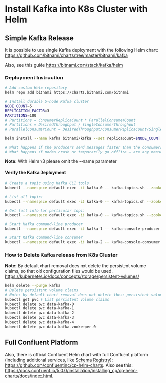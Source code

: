 # Install Kafka into K8s Cluster with Helm

## Simple Kafka Release

It is possible to use single Kafka deployment with the following Helm chart: <https://github.com/bitnami/charts/tree/master/bitnami/kafka>

Also, see this guide <https://bitnami.com/stack/kafka/helm>

### Deployment Instruction

```sh
# Add custom Helm repository
helm repo add bitnami https://charts.bitnami.com/bitnami

# Install durable 5-node Kafka cluster
NODE_COUNT=5
REPLICATION_FACTOR=3
PARTITIONS=100
# Partitions = ConsumerReplicaCount * ParallelConsumerCount
# Partitions = DesiredThroughput / SingleConsumerThroughput
# ParallelConsumerCount = DesiredThroughput/ConsumerReplicaCount/SingleConsumerThroughput

helm install --name kafka bitnami/kafka --set replicaCount=$NODE_COUNT --set deleteTopicEnable="true" --set logRetentionHours=24 --set defaultReplicationFactor=$REPLICATION_FACTOR --set offsetsTopicReplicationFactor=3 --set transactionStateLogReplicationFactor=3 --set transactionStateLogMinIsr=3 --set numPartitions=$PARTITIONS

# What happens if the producers send messages faster than the consumers can process them?
# What happens if nodes crash or temporarily go offline — are any messages lost?
```

**Note:** With Helm v3 please omit the --name parameter

#### Verify the Kafka Deployment

```sh
# Create a topic using Kafka CLI tools
kubectl --namespace default exec -it kafka-0 -- kafka-topics.sh --zookeeper kafka-zookeeper:2181 --create --topic test

# List all topics
kubectl --namespace default exec -it kafka-0 -- kafka-topics.sh --zookeeper kafka-zookeeper:2181 --list

# Get full info for particular topic
kubectl --namespace default exec -it kafka-0 -- kafka-topics.sh --zookeeper kafka-zookeeper:2181 --describe --topic test

# Start Kafka command-line producer
kubectl --namespace default exec -it kafka-1 -- kafka-console-producer.sh --broker-list localhost:9092 --topic test

# Start Kafka command-line consumer
kubectl --namespace default exec -it kafka-2 -- kafka-console-consumer.sh --bootstrap-server localhost:9092 --topic test --from-beginning
```

### How to Delete Kafka release from K8s Cluster

**Note:** By default chart removal does not delete the persistent volume claims, so that old configuration files would be used. <https://kubernetes.io/docs/concepts/storage/persistent-volumes/>

```sh
helm delete --purge kafka
# Delete persistent volume claims
# Note: by default chart removal does not delete these persistent volume claims, so that old configuration files would be used.
kubectl get pvc # List persistent volume claims
kubectl delete pvc data-kafka-0
kubectl delete pvc data-kafka-1
kubectl delete pvc data-kafka-2
kubectl delete pvc data-kafka-3
kubectl delete pvc data-kafka-4
kubectl delete pvc data-kafka-zookeeper-0
```

## Full Confluent Platform

Also, there is official Confluent Helm chart with full Confluent platform (including additional services, like [Schema Registry](https://docs.confluent.io/current/schema-registry/index.html)): <https://github.com/confluentinc/cp-helm-charts>. Also see this: <https://docs.confluent.io/5.0.0/installation/installing_cp/cp-helm-charts/docs/index.html>.
